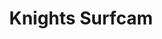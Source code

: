---
layout: child_layout/surfcams
title: Knights Surfcam
permalink: /surfcams/knights/paid/
user_type: paid
theme: theme-paid
focus_video_widget: true
---